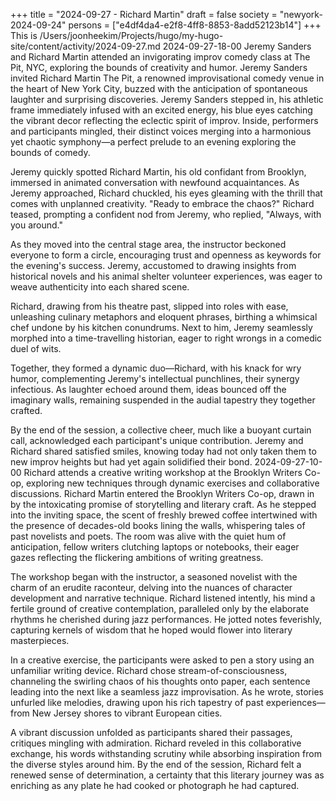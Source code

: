 +++
title = "2024-09-27 - Richard Martin"
draft = false
society = "newyork-2024-09-24"
persons = ["e4df4da4-e2f8-4ff8-8853-8add52123b14"]
+++
This is /Users/joonheekim/Projects/hugo/my-hugo-site/content/activity/2024-09-27.md
2024-09-27-18-00
Jeremy Sanders and Richard Martin attended an invigorating improv comedy class at The Pit, NYC, exploring the bounds of creativity and humor.
Jeremy Sanders invited Richard Martin
The Pit, a renowned improvisational comedy venue in the heart of New York City, buzzed with the anticipation of spontaneous laughter and surprising discoveries. Jeremy Sanders stepped in, his athletic frame immediately infused with an excited energy, his blue eyes catching the vibrant decor reflecting the eclectic spirit of improv. Inside, performers and participants mingled, their distinct voices merging into a harmonious yet chaotic symphony—a perfect prelude to an evening exploring the bounds of comedy.

Jeremy quickly spotted Richard Martin, his old confidant from Brooklyn, immersed in animated conversation with newfound acquaintances. As Jeremy approached, Richard chuckled, his eyes gleaming with the thrill that comes with unplanned creativity. "Ready to embrace the chaos?" Richard teased, prompting a confident nod from Jeremy, who replied, "Always, with you around."

As they moved into the central stage area, the instructor beckoned everyone to form a circle, encouraging trust and openness as keywords for the evening's success. Jeremy, accustomed to drawing insights from historical novels and his animal shelter volunteer experiences, was eager to weave authenticity into each shared scene.

Richard, drawing from his theatre past, slipped into roles with ease, unleashing culinary metaphors and eloquent phrases, birthing a whimsical chef undone by his kitchen conundrums. Next to him, Jeremy seamlessly morphed into a time-travelling historian, eager to right wrongs in a comedic duel of wits.

Together, they formed a dynamic duo—Richard, with his knack for wry humor, complementing Jeremy's intellectual punchlines, their synergy infectious. As laughter echoed around them, ideas bounced off the imaginary walls, remaining suspended in the audial tapestry they together crafted.

By the end of the session, a collective cheer, much like a buoyant curtain call, acknowledged each participant's unique contribution. Jeremy and Richard shared satisfied smiles, knowing today had not only taken them to new improv heights but had yet again solidified their bond.
2024-09-27-10-00
Richard attends a creative writing workshop at the Brooklyn Writers Co-op, exploring new techniques through dynamic exercises and collaborative discussions.
Richard Martin entered the Brooklyn Writers Co-op, drawn in by the intoxicating promise of storytelling and literary craft. As he stepped into the inviting space, the scent of freshly brewed coffee intertwined with the presence of decades-old books lining the walls, whispering tales of past novelists and poets. The room was alive with the quiet hum of anticipation, fellow writers clutching laptops or notebooks, their eager gazes reflecting the flickering ambitions of writing greatness.

The workshop began with the instructor, a seasoned novelist with the charm of an erudite raconteur, delving into the nuances of character development and narrative technique. Richard listened intently, his mind a fertile ground of creative contemplation, paralleled only by the elaborate rhythms he cherished during jazz performances. He jotted notes feverishly, capturing kernels of wisdom that he hoped would flower into literary masterpieces.

In a creative exercise, the participants were asked to pen a story using an unfamiliar writing device. Richard chose stream-of-consciousness, channeling the swirling chaos of his thoughts onto paper, each sentence leading into the next like a seamless jazz improvisation. As he wrote, stories unfurled like melodies, drawing upon his rich tapestry of past experiences—from New Jersey shores to vibrant European cities.

A vibrant discussion unfolded as participants shared their passages, critiques mingling with admiration. Richard reveled in this collaborative exchange, his words withstanding scrutiny while absorbing inspiration from the diverse styles around him. By the end of the session, Richard felt a renewed sense of determination, a certainty that this literary journey was as enriching as any plate he had cooked or photograph he had captured.
